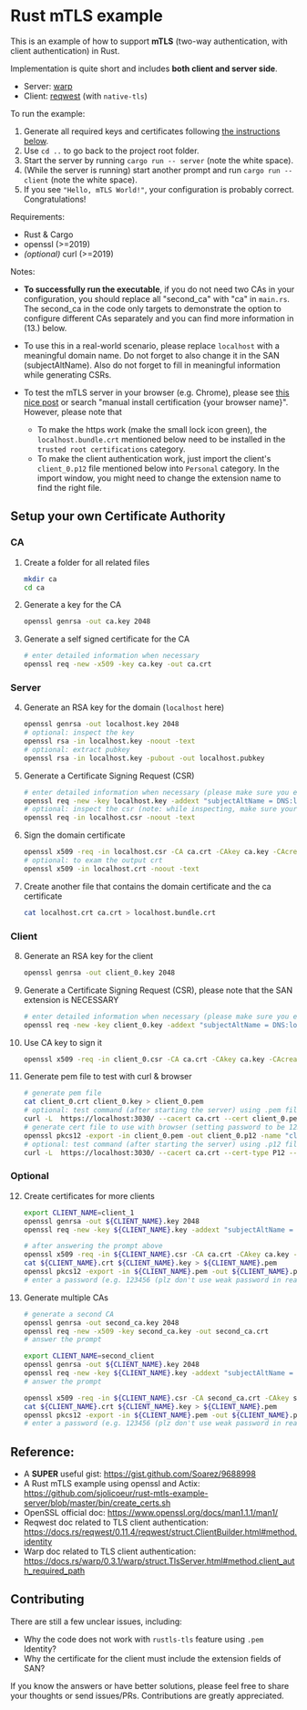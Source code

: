 # Rust mTLS example

This is an example of how to support **mTLS** (two-way authentication, with client authentication) in Rust. 

Implementation is quite short and includes **both client and server side**.

- Server: [warp](https://github.com/seanmonstar/warp)
- Client: [reqwest](https://github.com/seanmonstar/reqwest) (with `native-tls`)

To run the example:

1. Generate all required keys and certificates following [the instructions below](#setup-your-own-certificate-authority).
2. Use `cd ..` to go back to the project root folder.
3. Start the server by running `cargo run -- server` (note the white space).
4. (While the server is running) start another prompt and run `cargo run -- client` (note the white space). 
5. If you see `"Hello, mTLS World!"`, your configuration is probably correct. Congratulations!

Requirements:

- Rust & Cargo
- openssl (>=2019)
- *(optional)* curl (>=2019)

Notes:

- **To successfully run the executable**, if you do not need two CAs in your configuration, you should replace all "second_ca" with "ca" in `main.rs`. The second_ca in the code only targets to demonstrate the option to configure different CAs separately and you can find more information in (13.) below.

- To use this in a real-world scenario, please replace `localhost` with a meaningful domain name. Do not forget to also change it in the SAN (subjectAltName). Also do not forget to fill in meaningful information while generating CSRs.

- To test the mTLS server in your browser (e.g. Chrome), please see [this nice post](https://blog.eldernode.com/install-root-certificate-in-chrome/) or search "manual install certification {your browser name}". However, please note that
    - To make the https work (make the small lock icon green), the `localhost.bundle.crt` mentioned below need to be installed in the `trusted root certifications` category.
    - To make the client authentication work, just import the client's `client_0.p12` file mentioned below into `Personal` category. In the import window, you might need to change the extension name to find the right file.

## Setup your own Certificate Authority

### CA

1. Create a folder for all related files
    
    ```sh
    mkdir ca
    cd ca
    ```

2. Generate a key for the CA

    ```sh
    openssl genrsa -out ca.key 2048
    ```

3. Generate a self signed certificate for the CA

    ```sh
    # enter detailed information when necessary
    openssl req -new -x509 -key ca.key -out ca.crt
    ```

### Server

4. Generate an RSA key for the domain (`localhost` here)

    ```sh
    openssl genrsa -out localhost.key 2048
    # optional: inspect the key
    openssl rsa -in localhost.key -noout -text
    # optional: extract pubkey
    openssl rsa -in localhost.key -pubout -out localhost.pubkey
    ```

5. Generate a Certificate Signing Request (CSR)

    ```sh
    # enter detailed information when necessary (please make sure you enter COMMON NAME)
    openssl req -new -key localhost.key -addext "subjectAltName = DNS:localhost" -out localhost.csr
    # optional: inspect the csr (note: while inspecting, make sure your Signature Algorithm is not MD5 which is not accepted by many sites, upgrade your openssl if necessary)
    openssl req -in localhost.csr -noout -text
    ```

6. Sign the domain certificate 

    ```sh
    openssl x509 -req -in localhost.csr -CA ca.crt -CAkey ca.key -CAcreateserial -extfile <(printf "subjectAltName=DNS:localhost") -out localhost.crt
    # optional: to exam the output crt
    openssl x509 -in localhost.crt -noout -text
    ```

7. Create another file that contains the domain certificate and the ca certificate

    ```sh
    cat localhost.crt ca.crt > localhost.bundle.crt
    ```

### Client

8. Generate an RSA key for the client

    ```sh
    openssl genrsa -out client_0.key 2048
    ```

9. Generate a Certificate Signing Request (CSR), please note that the SAN extension is NECESSARY 

    ```sh
    # enter detailed information when necessary (please make sure you enter COMMON NAME)
    openssl req -new -key client_0.key -addext "subjectAltName = DNS:localhost" -out client_0.csr
    ```

10. Use CA key to sign it

    ```sh
    openssl x509 -req -in client_0.csr -CA ca.crt -CAkey ca.key -CAcreateserial -extfile <(printf "subjectAltName=DNS:localhost") -out client_0.crt
    ```

11. Generate pem file to test with curl & browser

    ```sh
    # generate pem file
    cat client_0.crt client_0.key > client_0.pem
    # optional: test command (after starting the server) using .pem file
    curl -L  https://localhost:3030/ --cacert ca.crt --cert client_0.pem -v
    # generate cert file to use with browser (setting password to be 123456 for example)
    openssl pkcs12 -export -in client_0.pem -out client_0.p12 -name "client_0"
    # optional: test command (after starting the server) using .p12 file
    curl -L  https://localhost:3030/ --cacert ca.crt --cert-type P12 --cert client_0.p12:123456 -v
    ```

### Optional

12. Create certificates for more clients

    ```sh
    export CLIENT_NAME=client_1
    openssl genrsa -out ${CLIENT_NAME}.key 2048
    openssl req -new -key ${CLIENT_NAME}.key -addext "subjectAltName = DNS:localhost" -out ${CLIENT_NAME}.csr
    ```
    ```sh
    # after answering the prompt above
    openssl x509 -req -in ${CLIENT_NAME}.csr -CA ca.crt -CAkey ca.key -CAcreateserial -extfile <(printf "subjectAltName=DNS:localhost") -out ${CLIENT_NAME}.crt
    cat ${CLIENT_NAME}.crt ${CLIENT_NAME}.key > ${CLIENT_NAME}.pem
    openssl pkcs12 -export -in ${CLIENT_NAME}.pem -out ${CLIENT_NAME}.p12 -name "${CLIENT_NAME}"
    # enter a password (e.g. 123456 (plz don't use weak password in real-world deployment))
    ```

13. Generate multiple CAs

    ```sh
    # generate a second CA
    openssl genrsa -out second_ca.key 2048
    openssl req -new -x509 -key second_ca.key -out second_ca.crt
    # answer the prompt

    export CLIENT_NAME=second_client
    openssl genrsa -out ${CLIENT_NAME}.key 2048
    openssl req -new -key ${CLIENT_NAME}.key -addext "subjectAltName = DNS:localhost" -out ${CLIENT_NAME}.csr
    # answer the prompt
    
    openssl x509 -req -in ${CLIENT_NAME}.csr -CA second_ca.crt -CAkey second_ca.key -CAcreateserial -extfile <(printf "subjectAltName=DNS:localhost") -out ${CLIENT_NAME}.crt
    cat ${CLIENT_NAME}.crt ${CLIENT_NAME}.key > ${CLIENT_NAME}.pem
    openssl pkcs12 -export -in ${CLIENT_NAME}.pem -out ${CLIENT_NAME}.p12 -name "${CLIENT_NAME}"
    # enter a password (e.g. 123456 (plz don't use weak password in real-world deployment))
    ```

## Reference: 

- A **SUPER** useful gist: https://gist.github.com/Soarez/9688998
- A Rust mTLS example using openssl and Actix: https://github.com/sjolicoeur/rust-mtls-example-server/blob/master/bin/create_certs.sh
- OpenSSL official doc: https://www.openssl.org/docs/man1.1.1/man1/
- Reqwest doc related to TLS client authentication: https://docs.rs/reqwest/0.11.4/reqwest/struct.ClientBuilder.html#method.identity
- Warp doc related to TLS client authentication: https://docs.rs/warp/0.3.1/warp/struct.TlsServer.html#method.client_auth_required_path

## Contributing

There are still a few unclear issues, including:

- Why the code does not work with `rustls-tls` feature using `.pem` Identity?
- Why the certificate for the client must include the extension fields of SAN?

If you know the answers or have better solutions, please feel free to share your thoughts or send issues/PRs. Contributions are greatly appreciated. 
